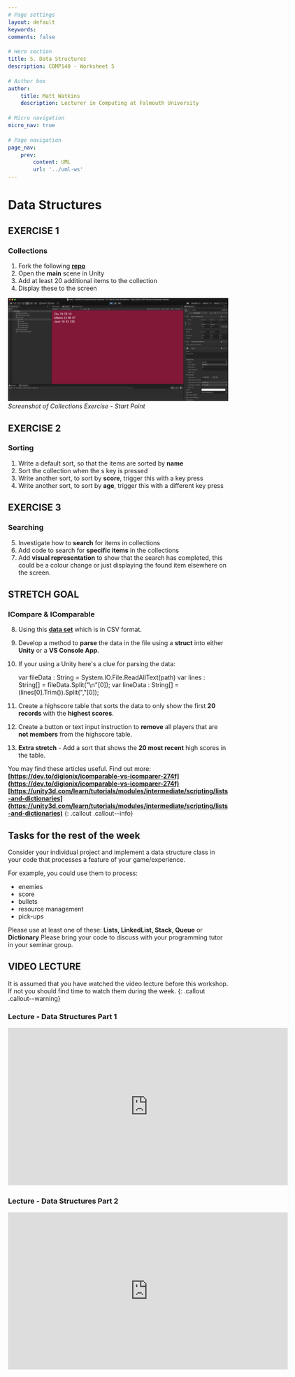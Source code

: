 ```yaml
---
# Page settings
layout: default
keywords:
comments: false

# Hero section
title: 5. Data Structures
description: COMP140 - Worksheet 5

# Author box
author:
    title: Matt Watkins
    description: Lecturer in Computing at Falmouth University

# Micro navigation
micro_nav: true

# Page navigation
page_nav:
    prev:
        content: UML
        url: '../uml-ws'
---
```


# Data Structures

## EXERCISE 1
### Collections
1. Fork the following **[repo](https://github.falmouth.ac.uk/Games-Academy/COMP140-DataStructures-Exercise)**
2. Open the **main** scene in Unity
3. Add at least 20 additional items to the collection
4. Display these to the screen

![Start point for Exercise 2](images/unity-sort.png)
*Screenshot of Collections Exercise - Start Point*

## EXERCISE 2
### Sorting
1. Write a default sort, so that the items are sorted by **name**
2. Sort the collection when the s key is pressed
3. Write another sort, to sort by **score**, trigger this with a key press
4. Write another sort, to sort by **age**, trigger this with a different key press

## EXERCISE 3
### Searching
5.  Investigate how to **search** for items in collections    
6.  Add code to search for **specific items** in the collections   
7.  Add **visual representation** to show that the search has completed, this could be a colour change or just displaying the found item elsewhere on the screen.

## STRETCH GOAL
### ICompare & IComparable

8. Using this **[data set](https://falmouthac-my.sharepoint.com/:x:/g/personal/matt_watkins_falmouth_ac_uk/EewqOswxQWhFrI3gRrhNR8cBoTOgn16HfE4bYFTWkTCl0g?e=FMdSYG)** which is in CSV format.
9. Develop a method to **parse** the data in the file using a **struct** into either **Unity** or a **VS Console App**.
10. If your using a Unity here's a clue for parsing the data:

     var fileData : String  = System.IO.File.ReadAllText(path)
     var lines : String[] = fileData.Split("\n"[0]);
     var lineData : String[] = (lines[0].Trim()).Split(","[0]);
 
11. Create a highscore table that sorts the data to only show the first **20 records** with the **highest scores**.
12.  Create a button or text input instruction to **remove** all players that are **not members** from the highscore table.
13. **Extra stretch** - Add a sort that shows the **20 most recent** high scores in the table.

You may find these articles useful. Find out more: **[https://dev.to/digionix/icomparable-vs-icomparer-274f](https://dev.to/digionix/icomparable-vs-icomparer-274f)**
**\[https://unity3d.com/learn/tutorials/modules/intermediate/scripting/lists-and-dictionaries](https://unity3d.com/learn/tutorials/modules/intermediate/scripting/lists-and-dictionaries)**
{: .callout .callout--info}

## Tasks for the rest of the week
Consider your individual project and implement a data structure class in your code that processes
a feature of your game/experience. 

For example, you could use them to process:
- enemies
- score
- bullets
- resource management
- pick-ups

Please use at least one of these: **Lists, LinkedList, Stack, Queue** or **Dictionary**
Please bring your code to discuss with your programming tutor in your seminar group.



## VIDEO LECTURE

It is assumed that you have watched the video lecture before this workshop. If not you should find time to watch them during the week.
{: .callout .callout--warning}

### Lecture - Data Structures Part 1
<iframe width="640" height="360" src="https://web.microsoftstream.com/embed/video/8f8786c7-82bb-4d21-a5d8-17c7088c0fcc?autoplay=false&showinfo=true" allowfullscreen style="border:none;"></iframe>

### Lecture - Data Structures Part 2
<iframe width="640" height="360" src="https://web.microsoftstream.com/embed/video/620d8fc4-9ce0-41d9-83f0-35ee903040dc?autoplay=false&showinfo=true" allowfullscreen style="border:none;"></iframe>

<!--stackedit_data:
eyJoaXN0b3J5IjpbMTQwNjMzNjkyNywxNjA1NzI2OTU3LC02Nz
E1NDc1MTQsLTQ4Nzc5MjIwMCwxMTYwNTM1NzM2LC0zMTIzODU0
ODAsLTIyNzU4MDA5LC0yMjc1ODAwOSwtMTAyMzkyNjAzMCwtMT
Q4NDQ1MjQ0NiwzNjgxMDMwNSw5NTU4OTU3NDgsLTEwMTMwNjMw
NzldfQ==
-->